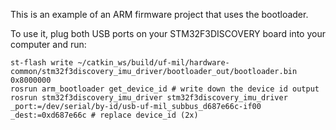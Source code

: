 This is an example of an ARM firmware project that uses the bootloader.


To use it, plug both USB ports on your STM32F3DISCOVERY board into your computer and run:

    st-flash write ~/catkin_ws/build/uf-mil/hardware-common/stm32f3discovery_imu_driver/bootloader_out/bootloader.bin 0x8000000
    rosrun arm_bootloader get_device_id # write down the device id output
    rosrun stm32f3discovery_imu_driver stm32f3discovery_imu_driver _port:=/dev/serial/by-id/usb-uf-mil_subbus_d687e66c-if00 _dest:=0xd687e66c # replace device_id (2x)

